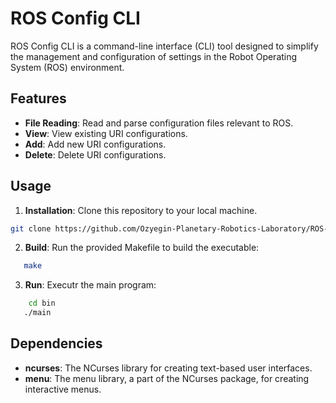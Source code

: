# ROS Config CLI

ROS Config CLI is a command-line interface (CLI) tool designed to simplify the management and configuration of settings in the Robot Operating System (ROS) environment.

## Features

- **File Reading**: Read and parse configuration files relevant to ROS.
- **View**: View existing URI configurations.
- **Add**: Add new URI configurations.
- **Delete**: Delete URI configurations.

## Usage

1. **Installation**: Clone this repository to your local machine.
```bash
git clone https://github.com/Ozyegin-Planetary-Robotics-Laboratory/ROS-Config-CLI.git
```

2. **Build**: Run the provided Makefile to build the executable:
```bash
   make
```
3. **Run**: Executr the main program:
```bash
    cd bin
   ./main
```

## Dependencies

- **ncurses**: The NCurses library for creating text-based user interfaces.
- **menu**: The menu library, a part of the NCurses package, for creating interactive menus.



